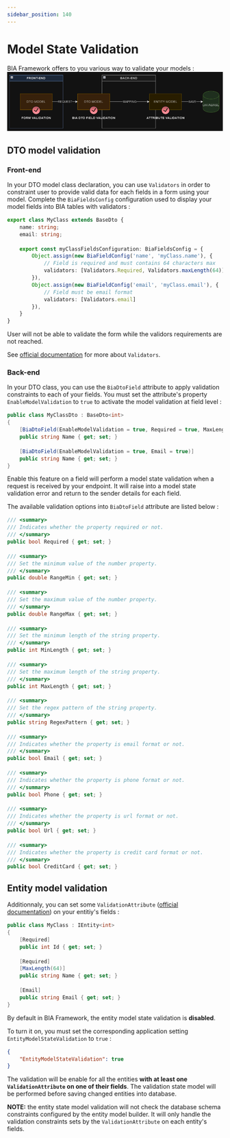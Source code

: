 ```yaml
---
sidebar_position: 140
---
```


# Model State Validation
BIA Framework offers to you various way to validate your models :
![ModelValidation](../Images/ModelValidation.png)
## DTO model validation
### Front-end
In your DTO model class declaration, you can use `Validators` in order to constraint user to provide valid data for each fields in a form using your model. Complete the `BiaFieldsConfig` configuration used to display your model fields into BIA tables with validators :
```typescript
export class MyClass extends BaseDto {
    name: string;
    email: string;

    export const myClassFieldsConfiguration: BiaFieldsConfig = {
        Object.assign(new BiaFieldConfig('name', 'myClass.name'), {
            // Field is required and must contains 64 characters max
            validators: [Validators.Required, Validators.maxLength(64)]
        }),
        Object.assign(new BiaFieldConfig('email', 'myClass.email'), {
            // Field must be email format
            validators: [Validators.email]
        }),
    }
}
```
User will not be able to validate the form while the validors requirements are not reached.

See [official documentation](https://v17.angular.io/api/forms/Validators) for more about `Validators`.
### Back-end
In your DTO class, you can use the `BiaDtoField` attribute to apply validation constraints to each of your fields. You must set the attribute's property `EnableModelValidation` to `true` to activate the model validation at field level :
```csharp
public class MyClassDto : BaseDto<int>
{
    [BiaDtoField(EnableModelValidation = true, Required = true, MaxLength = 64)]
    public string Name { get; set; }

    [BiaDtoField(EnableModelValidation = true, Email = true)]
    public string Name { get; set; }
}
```
Enable this feature on a field will perform a model state validation when a request is received by your endpoint. It will raise into a model state validation error and return to the sender details for each field.

The available validation options into `BiaDtoField` attribute are listed below : 
```csharp
/// <summary>
/// Indicates whether the property required or not.
/// </summary>
public bool Required { get; set; }

/// <summary>
/// Set the minimum value of the number property.
/// </summary>
public double RangeMin { get; set; }

/// <summary>
/// Set the maximum value of the number property.
/// </summary>
public double RangeMax { get; set; }

/// <summary>
/// Set the minimum length of the string property.
/// </summary>
public int MinLength { get; set; }

/// <summary>
/// Set the maximum length of the string property.
/// </summary>
public int MaxLength { get; set; }

/// <summary>
/// Set the regex pattern of the string property.
/// </summary>
public string RegexPattern { get; set; }

/// <summary>
/// Indicates whether the property is email format or not.
/// </summary>
public bool Email { get; set; }

/// <summary>
/// Indicates whether the property is phone format or not.
/// </summary>
public bool Phone { get; set; }

/// <summary>
/// Indicates whether the property is url format or not.
/// </summary>
public bool Url { get; set; }

/// <summary>
/// Indicates whether the property is credit card format or not.
/// </summary>
public bool CreditCard { get; set; }
```


## Entity model validation
Additionnaly, you can set some `ValidationAttribute` ([official documentation](https://learn.microsoft.com/en-us/aspnet/core/mvc/models/validation?view=aspnetcore-8.0#built-in-attributes)) on your entitiy's fields :
```csharp
public class MyClass : IEntity<int>
{
    [Required]
    public int Id { get; set; }

    [Required]
    [MaxLength(64)]
    public string Name { get; set; }

    [Email]
    public string Email { get; set; }
}
```
By default in BIA Framework, the entity model state validation is **disabled**. 

To turn it on, you must set the corresponding application setting `EntityModelStateValidation` to `true` :
```json title=appsettings.json
{
    "EntityModelStateValidation": true
}
```
The validation will be enable for all the entities **with at least one `ValidationAttribute` on one of their fields**. The validation state model will be performed before saving changed entities into database.

**NOTE:** the entity state model validation will not check the database schema constraints configured by the entity model builder. It will only handle the validation constraints sets by the `ValidationAttribute` on each entity's fields.